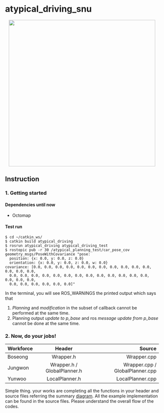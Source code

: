 # atypical_driving_snu

<p align="center">
<img src = "https://github.com/LARR-Planning/atypical_driving_snu/blob/master/img/data_structure.png" width="480"> 
</p>

## Instruction
### 1. Getting started 
#### Dependencies until now 
* Octomap 

#### Test run 
```
$ cd ~/catkin_ws/
$ catkin build atypical_driving
$ rosrun atypical_driving atypical_driving_test 
$ rostopic pub -r 30 /atypical_planning_test/car_pose_cov geometry_msgs/PoseWithCovariance "pose:
  position: {x: 0.0, y: 0.0, z: 0.0}
  orientation: {x: 0.0, y: 0.0, z: 0.0, w: 0.0}
covariance: [0.0, 0.0, 0.0, 0.0, 0.0, 0.0, 0.0, 0.0, 0.0, 0.0, 0.0, 0.0, 0.0, 0.0,
  0.0, 0.0, 0.0, 0.0, 0.0, 0.0, 0.0, 0.0, 0.0, 0.0, 0.0, 0.0, 0.0, 0.0, 0.0, 0.0,
  0.0, 0.0, 0.0, 0.0, 0.0, 0.0]" 
```

In the terminal, you will see ROS_WARNINGS the printed output which says that 

1. *Planning* and *modification* in the subset of callback cannot be performed at the same time.
2. Planning output *update to p_base* and ros *message update from p_base* cannot be done at the same time.


### 2. Now, do your jobs! 

| Workforce      | Header           | Source  |
| ------------- |:-------------:| -----:|
| Boseong      | Wrapper.h | Wrapper.cpp |
| Jungwon      | Wrapper.h / GlobalPlanner.h      |  Wrapper.cpp / GlobalPlanner.cpp |
| Yunwoo | LocalPlanner.h      |    LocalPlanner.cpp |

Simple thing. your works are completing all the functions in your header and source files referring the summary [diagram](https://www.lucidchart.com/documents/edit/2f00f5b3-6e62-4ff4-8b19-dc401daf80f8/GdaP.vOKzV1F). 
All the example implementation can be found in the source files. Please understand the overall flow of the codes. 




